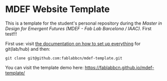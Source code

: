 # MDEF Website Template

This is a template for the student's personal repository during the _Master in Design for Emergent Futures (MDEF - Fab Lab Barcelona / IAAC)_. 
First test!!!

First use: visit [the documentation on how to set up everything](https://fablabbcn-projects.gitlab.io/learning/fabacademy-local-docs/guides/code/gitsetup/) for git(lab/hub) and then:

```
git clone git@github.com:fablabbcn/mdef-template.git
```

You can visit the template demo here: https://fablabbcn.github.io/mdef-template/
